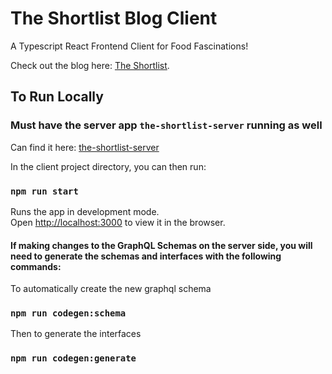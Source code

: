 # The Shortlist Blog Client

A Typescript React Frontend Client for Food Fascinations!

Check out the blog here: [The Shortlist](https://www.theshortlistblog.com/).

## To Run Locally

### Must have the server app `the-shortlist-server` running as well
Can find it here: [the-shortlist-server](https://github.com/ehirshfield/the-shortlist-server)

In the client project directory, you can then run:

### `npm run start`

Runs the app in development mode.\
Open [http://localhost:3000](http://localhost:3000) to view it in the browser.

#### If making changes to the GraphQL Schemas on the server side, you will need to generate the schemas and interfaces with the following commands:

To automatically create the new graphql schema

### `npm run codegen:schema`

Then to generate the interfaces

### `npm run codegen:generate`
